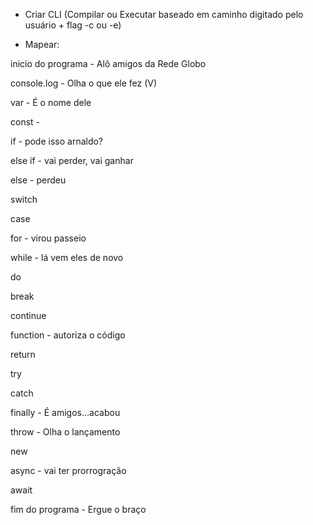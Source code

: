 - Criar CLI (Compilar ou Executar baseado em caminho digitado pelo usuário + flag -c ou -e)

- Mapear:

inicio do programa - Alô amigos da Rede Globo

console.log - Olha o que ele fez (V)

var - É o nome dele

const -

if - pode isso arnaldo?

else if - vai perder, vai ganhar

else - perdeu

switch

case

for - virou passeio

while - lá vem eles de novo

do

break

continue

function - autoriza o código

return

try

catch

finally - É amigos...acabou

throw - Olha o lançamento

new

async - vai ter prorrogração

await

fim do programa - Ergue o braço
